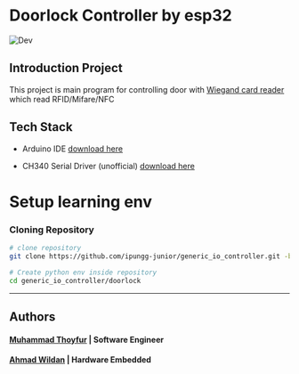 # Doorlock Controller by esp32

![Dev](https://img.shields.io/badge/Branch-stable-green) 

## Introduction Project
This project is main program for controlling door with [Wiegand card reader](https://www.alibaba.com/countrysearch/CN/wiegand-card-reader.html) which read RFID/Mifare/NFC


## Tech Stack

- Arduino IDE [download here](https://downloads.arduino.cc/arduino-ide/arduino-ide_latest_Windows_64bit.exe)

- CH340 Serial Driver (unofficial) [download here](https://www.driverscape.com/download/usb-serial-ch340)



# Setup learning env
### Cloning Repository
```bash
# clone repository
git clone https://github.com/ipungg-junior/generic_io_controller.git -b doorlock-v2

# Create python env inside repository
cd generic_io_controller/doorlock
```


***

## Authors
#### [Muhammad Thoyfur](https://github.com/ipungg-junior) | Software Engineer 
#### [Ahmad Wildan](https://github.com/matwildan?tab=repositories) | Hardware Embedded

